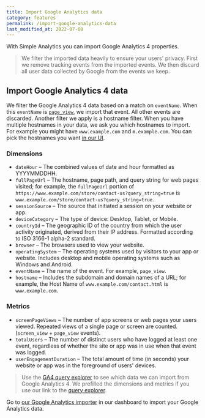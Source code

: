 ```yaml
---
title: Import Google Analytics data
category: features
permalink: /import-google-analytics-data
last_modified_at: 2022-07-08
---
```


With Simple Analytics you can import Google Analytics 4 properties.

> We filter the imported data heavily to ensure your users' privacy. First we remove tracking events from the imported events. We then discard all user data collected by Google from the events we keep.

## Import Google Analytics 4 data

We filter the Google Analytics 4 data based on a match on `eventName`. When this `eventName` is [`page_view`](https://support.google.com/analytics/answer/9356037), we import that event. All other events are discarded. Another filter we apply is a hostname filter. When you have multiple hostnames in your data, we ask you which hostnames to import. For example you might have `www.example.com` and `m.example.com`. You can pick the hostnames you want [in our UI](https://simpleanalytics.com/select-website/import).

### Dimensions

- `dateHour` – The combined values of date and hour formatted as YYYYMMDDHH.
- `fullPageUrl` – The hostname, page path, and query string for web pages visited; for example, the `fullPageUrl` portion of `https://www.example.com/store/contact-us?query_string=true` is `www.example.com/store/contact-us?query_string=true`.
- `sessionSource` – The source that initiated a session on your website or app.
- `deviceCategory` – The type of device: Desktop, Tablet, or Mobile.
- `countryId` – The geographic ID of the country from which the user activity originated, derived from their IP address. Formatted according to ISO 3166-1 alpha-2 standard.
- `browser` – The browsers used to view your website.
- `operatingSystem` – The operating systems used by visitors to your app or website. Includes desktop and mobile operating systems such as Windows and Android.
- `eventName` – The name of the event. For example, `page_view`.
- `hostname` – Includes the subdomain and domain names of a URL; for example, the Host Name of `www.example.com/contact.html` is `www.example.com`.

### Metrics

- `screenPageViews` – The number of app screens or web pages your users viewed. Repeated views of a single page or screen are counted. (`screen_view` + `page_view` events).
- `totalUsers` – The number of distinct users who have logged at least one event, regardless of whether the site or app was in use when that event was logged.
- `userEngagementDuration` – The total amount of time (in seconds) your website or app was in the foreground of users' devices.

> Use the [GA4 query explorer](https://ga-dev-tools.web.app/ga4/query-explorer/?d=dateHour%2CfullPageUrl%2CsessionSource%2CdeviceCategory%2CcountryId%2Cbrowser%2CoperatingSystem%2CeventName%2ChostName&e=totalUsers%2CscreenPageViews%2CuserEngagementDuration) to see which data we can import from Google Analytics 4. We prefilled the dimensions and metrics if you use our link to the [query explorer](https://ga-dev-tools.web.app/ga4/query-explorer/?d=dateHour%2CfullPageUrl%2CsessionSource%2CdeviceCategory%2CcountryId%2Cbrowser%2CoperatingSystem%2CeventName%2ChostName&e=totalUsers%2CscreenPageViews%2CuserEngagementDuration).

Go to [our Google Analytics importer](https://simpleanalytics.com/select-website/import) in our dashboard to import your Google Analytics data.
